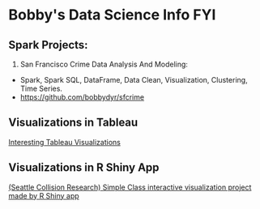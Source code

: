 # Bobby's Data Science Info FYI

## Spark Projects:

1. San Francisco Crime Data Analysis And Modeling: 
  - Spark, Spark SQL, DataFrame, Data Clean, Visualization, Clustering, Time Series.
  - https://github.com/bobbydyr/sfcrime


## Visualizations in Tableau
[Interesting Tableau Visualizations](tableau_port/tableau_port.md)

## Visualizations in R Shiny App
[(Seattle Collision Research) Simple Class interactive visualization project made by R Shiny app](https://bobbydyr.shinyapps.io/project-AC2-traffic/)
 
